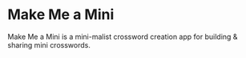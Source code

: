 # Make Me a Mini

Make Me a Mini is a mini-malist crossword creation app for building & sharing mini crosswords.
